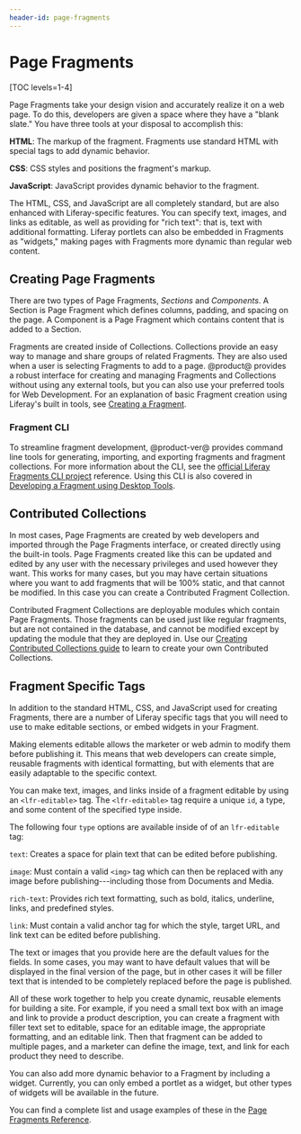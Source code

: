 ```yaml
---
header-id: page-fragments
---
```


# Page Fragments

[TOC levels=1-4]

Page Fragments take your design vision and accurately realize it on a web page. 
To do this, developers are given a space where they have a "blank slate."  You 
have three tools at your disposal to accomplish this:

**HTML**: The markup of the fragment. Fragments use standard HTML with 
   special tags to add dynamic behavior.

**CSS**: CSS styles and positions the fragment's markup. 

**JavaScript**: JavaScript provides dynamic behavior to the fragment.

The HTML, CSS, and JavaScript are all completely standard, but are also 
enhanced with Liferay-specific features. You can specify text, images, and 
links as editable, as well as providing for "rich text": that is, text with 
additional formatting. Liferay portlets can also be embedded in Fragments as 
"widgets," making pages with Fragments more dynamic than regular web content.

## Creating Page Fragments

There are two types of Page Fragments, *Sections* and *Components*. A Section
is Page Fragment which defines columns, padding, and spacing on the page. A 
Component is a Page Fragment which contains content that is added to a Section.

Fragments are created inside of Collections. Collections provide an easy way to 
manage and share groups of related Fragments. They are also used when a user is 
selecting Fragments to add to a page. @product@ provides a robust interface for 
creating and managing Fragments and Collections without using any external 
tools, but you can also use your preferred tools for Web Development. For an 
explanation of basic Fragment creation using Liferay's built in tools, see 
[Creating a Fragment](/developer/frameworks/-/knowledge_base/7-2/creating-fragments). 

### Fragment CLI

To streamline fragment development, @product-ver@ provides command line tools 
for generating, importing, and exporting fragments and fragment collections. 
For more information about the CLI, see the [official Liferay Fragments CLI project](https://github.com/liferay/generator-liferay-fragments/blob/master/README.md) reference. Using this CLI is also covered in [Developing a Fragment using Desktop Tools](/developer/frameworks/-/knowledge_base/7-2/page-fragments-desktop-tools).


## Contributed Collections

In most cases, Page Fragments are created by web developers and imported 
through the Page Fragments interface, or created directly using the built-in 
tools. Page Fragments created like this can be updated and edited by any user 
with the necessary privileges and used however they want. This works for many 
cases, but you may have certain situations where you want to add fragments that 
will be 100% static, and that cannot be modified. In this case you can create a 
Contributed Fragment Collection.

Contributed Fragment Collections are deployable modules which contain Page 
Fragments. Those fragments can be used just like regular fragments, but are not 
contained in the database, and cannot be modified except by updating the module 
that they are deployed in. Use our [Creating Contributed Collections 
guide](link) to learn to create your own Contributed Collections.

## Fragment Specific Tags

In addition to the standard HTML, CSS, and JavaScript used for creating 
Fragments, there are a number of Liferay specific tags that you will need to 
use to make editable sections, or embed widgets in your Fragment.

Making elements editable allows the marketer or web admin to modify them before 
publishing it. This means that web developers can create simple, reusable 
fragments with identical formatting, but with elements that are easily 
adaptable to the specific context.

You can make text, images, and links inside of a fragment editable by using  
an `<lfr-editable>` tag. The `<lfr-editable>` tag require a unique `id`, a 
type, and some content of the specified type inside.

The following four `type` options are available inside of of an `lfr-editable` 
tag:

`text`: Creates a space for plain text that can be edited before publishing. 

`image`: Must contain a valid `<img>` tag which can then be replaced with any
image before publishing---including those from Documents and Media.
 
`rich-text`: Provides rich text formatting, such as bold, italics, underline,
links, and predefined styles.

`link`: Must contain a valid anchor tag for which the style, target URL, and 
link text can be edited before publishing.

The text or images that you provide here are the default values for the fields. 
In some cases, you may want to have default values that will be displayed in 
the final version of the page, but in other cases it will be filler text that 
is intended to be completely replaced before the page is published.

All of these work together to help you create dynamic, reusable elements for 
building a site. For example, if you need a small text box with an image and 
link to provide a  product description, you can create a fragment with filler 
text set to editable, space for an editable image, the appropriate formatting, 
and an editable link. Then that fragment can be added to multiple pages, and a 
marketer can define the image, text, and link for each product they need to 
describe. 

You can also add more dynamic behavior to a Fragment by including a widget. 
Currently, you can only embed a portlet as a widget, but other types of widgets
will be available in the future.

You can find a complete list and usage examples of these in the [Page Fragments Reference](/developer/reference/-/knowledge_base/7-2/fragment-specific-tags).
